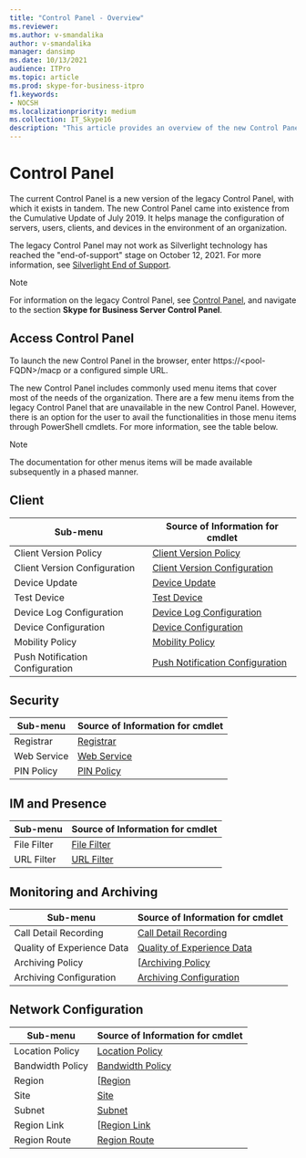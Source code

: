 ```yaml
---
title: "Control Panel - Overview"
ms.reviewer: 
ms.author: v-smandalika
author: v-smandalika
manager: dansimp
ms.date: 10/13/2021
audience: ITPro
ms.topic: article
ms.prod: skype-for-business-itpro
f1.keywords:
- NOCSH
ms.localizationpriority: medium
ms.collection: IT_Skype16
description: "This article provides an overview of the new Control Panel."
---
```


# Control Panel

The current Control Panel is a new version of the legacy Control Panel, with which it exists in tandem. The new Control Panel came into existence from the Cumulative Update of July 2019. It helps manage the configuration of servers, users, clients, and devices in the environment of an organization.

The legacy Control Panel may not work as Silverlight technology has reached the "end-of-support" stage on October 12, 2021. For more information, see [Silverlight End of Support](https://support.microsoft.com/windows/silverlight-end-of-support-0a3be3c7-bead-e203-2dfd-74f0a64f1788).

> [!NOTE]
> For information on the legacy Control Panel, see [Control Panel](../SfbServer/management-tools/install-and-open-administrative-tools.md), and navigate to the section **Skype for Business Server Control Panel**.

## Access Control Panel

To launch the new Control Panel in the browser, enter https://&lt;pool-FQDN&gt;/macp or a configured simple URL.

The new Control Panel includes commonly used menu items that cover most of the needs of the organization. There are a few menu items from the legacy Control Panel that are unavailable in the new Control Panel. However, there is an option for the user to avail the functionalities in those menu items through PowerShell cmdlets. For more information, see the table below.

> [!NOTE]
> The documentation for other menus items will be made available subsequently in a phased manner.

## Client

|Sub-menu  |Source of Information for cmdlet  |
|---------|---------|
|Client Version Policy         |    [Client Version Policy](use-powershell-client-menu.md#client-version-policy)     |
|Client Version Configuration      |  [Client Version Configuration](use-powershell-client-menu.md#client-version-configuration)       |
|Device Update    | [Device Update](use-powershell-client-menu.md#device-update)        |
|Test Device     | [Test Device](use-powershell-client-menu.md#test-device)        |
|Device Log Configuration         |    [Device Log Configuration](use-powershell-client-menu.md#device-log-configuration)     |
|Device Configuration         |    [Device Configuration](use-powershell-client-menu.md#device-configuration)     |
|Mobility Policy         |    [Mobility Policy](use-powershell-client-menu.md#mobility-policy)     |
|Push Notification Configuration         |    [Push Notification Configuration](use-powershell-client-menu.md#push-notification-configuration)     |

## Security

|Sub-menu  |Source of Information for cmdlet  |
|---------|---------|
|Registrar         |    [Registrar](use-powershell-security-menu.md#registrar)     |
|Web Service      |  [Web Service](use-powershell-security-menu.md#web-service)       |
|PIN Policy    | [PIN Policy](use-powershell-security-menu.md#pin-policy)        |

## IM and Presence

|Sub-menu  |Source of Information for cmdlet  |
|---------|---------|
|File Filter         |    [File Filter](use-powershell-im-and-presence-menu.md#file-filter)     |
|URL Filter      |  [URL Filter](use-powershell-im-and-presence-menu.md#url-filter)       |

## Monitoring and Archiving

|Sub-menu  |Source of Information for cmdlet  |
|---------|---------|
|Call Detail Recording       |    [Call Detail Recording](use-powershell-monitoring-and-archiving.md#call-detail-recording)     |
|Quality of Experience Data      |  [Quality of Experience Data](use-powershell-monitoring-and-archiving.md#quality-of-experience-data)       |
|Archiving Policy       |    [[Archiving Policy](use-powershell-monitoring-and-archiving.md#archiving-policy)     |
|Archiving Configuration      |  [Archiving Configuration](use-powershell-monitoring-and-archiving.md#archiving-configuration)       |

## Network Configuration

|Sub-menu  |Source of Information for cmdlet  |
|---------|---------|
|Location Policy       |    [Location Policy](use-powershell-network-configuration.md#location-policy)     |
|Bandwidth Policy      |  [Bandwidth Policy](use-powershell-network-configuration.md#bandwidth-policy)       |
|Region       |    [[Region](use-powershell-network-configuration.md#region)     |
|Site      |  [Site](use-powershell-network-configuration.md#site)       |
|Subnet      |  [Subnet](use-powershell-network-configuration.md#subnet)       |
|Region Link       |    [[Region Link](use-powershell-network-configuration.md#region-link)     |
|Region Route      |  [Region Route](use-powershell-network-configuration.md#region-route)       |
